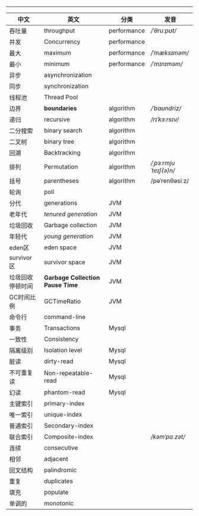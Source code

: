 

---

| 中文             | 英文                              | 分类        | 发音                    |
| ---------------- | --------------------------------- | ----------- | ----------------------- |
| 吞吐量           | throughput                        | performance | */*ˈθruːpʊt*/*          |
| 并发             | Concurrency                       | performance |                         |
| 最大             | maximum                           | performance | */*ˈmæksɪməm*/*         |
| 最小             | minimum                           | performance | */*ˈmɪnɪməm*/*          |
| 异步             | asynchronization                  |             |                         |
| 同步             | synchronization                   |             |                         |
| 线程池           | Thread Pool                       |             |                         |
| 边界             | **boundaries**                    | algorithm   | */*ˈbaʊndriz*/*         |
| 递归             | recursive                         | algorithm   | */*rɪˈkɜːrsɪv*/*        |
| 二分搜索         | binary search                     | algorithm   |                         |
| 二叉树           | binary tree                       | algorithm   |                         |
| 回溯             | Backtracking                      | algorithm   |                         |
| 排列             | Permutation                       | algorithm   | */*ˌpɜːrmjuˈteɪʃ(ə)n*/* |
| 括号             | parentheses                       | algorithm   | /pəˈrenθəsiːz/          |
| 轮询             | poll                              |             |                         |
| 分代             | generations                       | JVM         |                         |
| 老年代           | *tenured generation*              | JVM         |                         |
| 垃圾回收         | Garbage collection                | JVM         |                         |
| 年轻代           | *young generation*                | JVM         |                         |
| eden区           | eden space                        | JVM         |                         |
| survivor 区      | survivor space                    | JVM         |                         |
| 垃圾回收停顿时间 | **Garbage Collection Pause Time** | JVM         |                         |
| GC时间比例       | GCTimeRatio                       | JVM         |                         |
| 命令行           | command-line                      |             |                         |
| 事务             | Transactions                      | Mysql       |                         |
| 一致性           | Consistency                       |             |                         |
| 隔离级别         | Isolation level                   | Mysql       |                         |
| 脏读             | dirty-read                        | Mysql       |                         |
| 不可重复读       | Non-repeatable-read               | Mysql       |                         |
| 幻读             | phantom-read                      | Mysql       |                         |
| 主键索引         | primary-index                     |             |                         |
| 唯一索引         | unique-index                      |             |                         |
| 普通索引         | Secondary-index                   |             |                         |
| 联合索引         | Composite-index                   |             | */*kəmˈpɑːzət*/*        |
| 连续             | consecutive                       |             |                         |
| 相邻             | adjacent                          |             |                         |
| 回文结构         | palindromic                       |             |                         |
| 重复             | duplicates                        |             |                         |
| 填充             | populate                          |             |                         |
| 单调的           | monotonic                         |             |                         |

